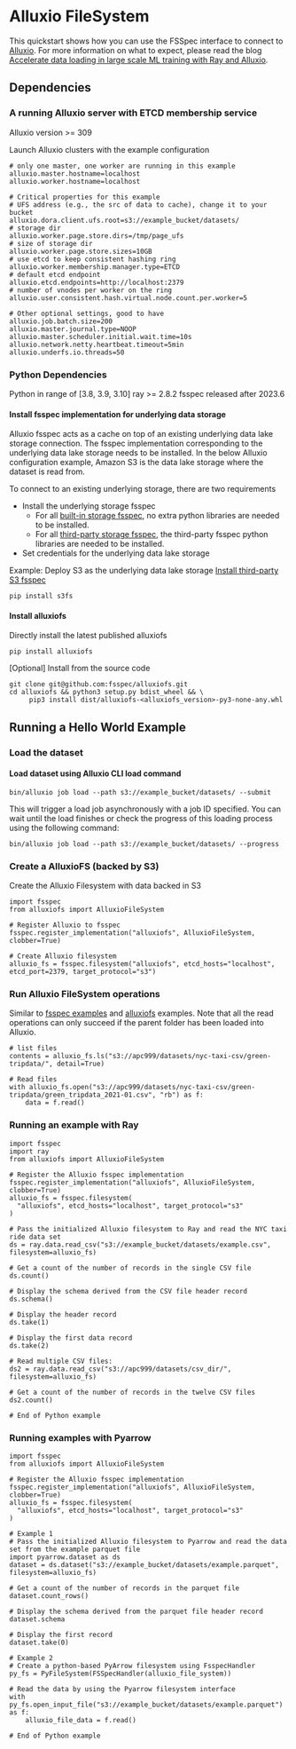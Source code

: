 # Alluxio FileSystem

This quickstart shows how you can use the FSSpec interface to connect to [Alluxio](https://github.com/Alluxio/alluxio).
For more information on what to expect, please read the blog [Accelerate data loading in large scale ML training with Ray and Alluxio](https://www.alluxio.io/blog/accelerating-data-loading-in-large-scale-ml-training-with-ray-and-alluxio/).

## Dependencies

### A running Alluxio server with ETCD membership service

Alluxio version >= 309

Launch Alluxio clusters with the example configuration
```config
# only one master, one worker are running in this example
alluxio.master.hostname=localhost
alluxio.worker.hostname=localhost

# Critical properties for this example
# UFS address (e.g., the src of data to cache), change it to your bucket
alluxio.dora.client.ufs.root=s3://example_bucket/datasets/
# storage dir
alluxio.worker.page.store.dirs=/tmp/page_ufs
# size of storage dir
alluxio.worker.page.store.sizes=10GB
# use etcd to keep consistent hashing ring
alluxio.worker.membership.manager.type=ETCD
# default etcd endpoint
alluxio.etcd.endpoints=http://localhost:2379
# number of vnodes per worker on the ring
alluxio.user.consistent.hash.virtual.node.count.per.worker=5

# Other optional settings, good to have
alluxio.job.batch.size=200
alluxio.master.journal.type=NOOP
alluxio.master.scheduler.initial.wait.time=10s
alluxio.network.netty.heartbeat.timeout=5min
alluxio.underfs.io.threads=50
```

### Python Dependencies

Python in range of [3.8, 3.9, 3.10]
ray >= 2.8.2
fsspec released after 2023.6

#### Install fsspec implementation for underlying data storage

Alluxio fsspec acts as a cache on top of an existing underlying data lake storage connection.
The fsspec implementation corresponding to the underlying data lake storage needs to be installed.
In the below Alluxio configuration example, Amazon S3 is the data lake storage where the dataset is read from.

To connect to an existing underlying storage, there are two requirements
- Install the underlying storage fsspec
  - For all [built-in storage fsspec](https://filesystem-spec.readthedocs.io/en/latest/api.html#built-in-implementations), no extra python libraries are needed to be installed.
  - For all [third-party storage fsspec](https://filesystem-spec.readthedocs.io/en/latest/api.html#other-known-implementations), the third-party fsspec python libraries are needed to be installed.
- Set credentials for the underlying data lake storage

Example: Deploy S3 as the underlying data lake storage
[Install third-party S3 fsspec](https://s3fs.readthedocs.io/en/latest/)

```commandline
pip install s3fs
```

#### Install alluxiofs

Directly install the latest published alluxiofs
```
pip install alluxiofs
```

[Optional] Install from the source code
```commandline
git clone git@github.com:fsspec/alluxiofs.git
cd alluxiofs && python3 setup.py bdist_wheel && \
     pip3 install dist/alluxiofs-<alluxiofs_version>-py3-none-any.whl
```

## Running a Hello World Example

### Load the dataset

#### Load dataset using Alluxio CLI load command

````commandline
bin/alluxio job load --path s3://example_bucket/datasets/ --submit
````
This will trigger a load job asynchronously with a job ID specified. You can wait until the load finishes or check the progress of this loading process using the following command:

````commandline
bin/alluxio job load --path s3://example_bucket/datasets/ --progress
````

### Create a AlluxioFS (backed by S3)

Create the Alluxio Filesystem with data backed in S3

```
import fsspec
from alluxiofs import AlluxioFileSystem

# Register Alluxio to fsspec
fsspec.register_implementation("alluxiofs", AlluxioFileSystem, clobber=True)

# Create Alluxio filesystem
alluxio_fs = fsspec.filesystem("alluxiofs", etcd_hosts="localhost", etcd_port=2379, target_protocol="s3")
```

### Run Alluxio FileSystem operations

Similar to [fsspec examples](https://filesystem-spec.readthedocs.io/en/latest/usage.html#use-a-file-system) and [alluxiofs](https://github.com/fsspec/alluxiofs/blob/main/tests/test_alluxio_fsspec.py) examples.
Note that all the read operations can only succeed if the parent folder has been loaded into Alluxio.
```
# list files
contents = alluxio_fs.ls("s3://apc999/datasets/nyc-taxi-csv/green-tripdata/", detail=True)

# Read files
with alluxio_fs.open("s3://apc999/datasets/nyc-taxi-csv/green-tripdata/green_tripdata_2021-01.csv", "rb") as f:
    data = f.read()
```

### Running an example with Ray

```
import fsspec
import ray
from alluxiofs import AlluxioFileSystem

# Register the Alluxio fsspec implementation
fsspec.register_implementation("alluxiofs", AlluxioFileSystem, clobber=True)
alluxio_fs = fsspec.filesystem(
  "alluxiofs", etcd_hosts="localhost", target_protocol="s3"
)

# Pass the initialized Alluxio filesystem to Ray and read the NYC taxi ride data set
ds = ray.data.read_csv("s3://example_bucket/datasets/example.csv", filesystem=alluxio_fs)

# Get a count of the number of records in the single CSV file
ds.count()

# Display the schema derived from the CSV file header record
ds.schema()

# Display the header record
ds.take(1)

# Display the first data record
ds.take(2)

# Read multiple CSV files:
ds2 = ray.data.read_csv("s3://apc999/datasets/csv_dir/", filesystem=alluxio_fs)

# Get a count of the number of records in the twelve CSV files
ds2.count()

# End of Python example
```

### Running examples with Pyarrow

```
import fsspec
from alluxiofs import AlluxioFileSystem

# Register the Alluxio fsspec implementation
fsspec.register_implementation("alluxiofs", AlluxioFileSystem, clobber=True)
alluxio_fs = fsspec.filesystem(
  "alluxiofs", etcd_hosts="localhost", target_protocol="s3"
)

# Example 1
# Pass the initialized Alluxio filesystem to Pyarrow and read the data set from the example parquet file
import pyarrow.dataset as ds
dataset = ds.dataset("s3://example_bucket/datasets/example.parquet", filesystem=alluxio_fs)

# Get a count of the number of records in the parquet file
dataset.count_rows()

# Display the schema derived from the parquet file header record
dataset.schema

# Display the first record
dataset.take(0)

# Example 2
# Create a python-based PyArrow filesystem using FsspecHandler
py_fs = PyFileSystem(FSSpecHandler(alluxio_file_system))

# Read the data by using the Pyarrow filesystem interface
with py_fs.open_input_file("s3://example_bucket/datasets/example.parquet") as f:
    alluxio_file_data = f.read()

# End of Python example
```
